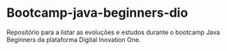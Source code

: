 # Bootcamp-java-beginners-dio
Repositório para a listar as evoluções e estudos durante o bootcamp Java Beginners da plataforma Digital Inovation One.
